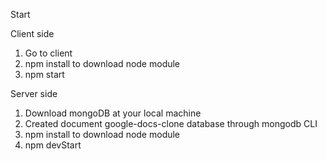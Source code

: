 Start

Client side
1. Go to client
2. npm install to download node module
3. npm start

Server side
1. Download mongoDB at your local machine
2. Created document google-docs-clone database through mongodb CLI
3. npm install to download node module
4. npm devStart